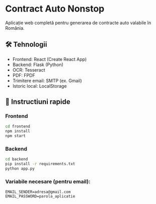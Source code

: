
# Contract Auto Nonstop

Aplicație web completă pentru generarea de contracte auto valabile în România.

## 🛠️ Tehnologii
- Frontend: React (Create React App)
- Backend: Flask (Python)
- OCR: Tesseract
- PDF: FPDF
- Trimitere email: SMTP (ex. Gmail)
- Istoric local: LocalStorage

## 🚀 Instructiuni rapide

### Frontend
```bash
cd frontend
npm install
npm start
```

### Backend
```bash
cd backend
pip install -r requirements.txt
python app.py
```

### Variabile necesare (pentru email):
```
EMAIL_SENDER=adresa@gmail.com
EMAIL_PASSWORD=parola_aplicatie
```
